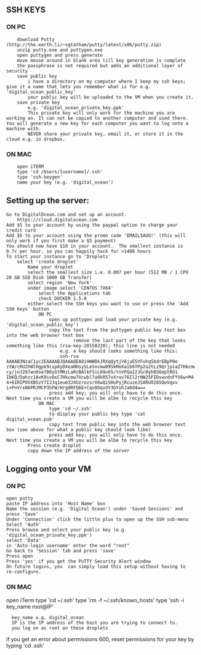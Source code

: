 ## SSH KEYS

   ### ON PC
        download Putty (http://the.earth.li/~sgtatham/putty/latest/x86/putty.zip)
        unzip putty.exe and puttygen.exe
        open puttygen and press generate
        move mouse around in blank area till key generation is complete
        the passphrase is not required but adds an additional layer of security
        save public key
            i have a directory on my computer where I keep my ssh keys; give it a name that lets you remember what is for e.g. 'digital_ocean_public_key'
            your public key will be uploaded to the VM when you create it.
        save private key
            e.g. 'digital_ocean_private_key.ppk'
            This private key will only work for the machine you are working on. It can not be copied to another computer and used there. You will generate a new key for each computer you want to log onto a machine with.
            NEVER share your private key, email it, or store it in the cloud e.g. in dropbox.
   ### ON MAC
        open iTERM
        type 'cd /Users/[username]/.ssh'
        type 'ssh-keygen'
        name your key (e.g. 'digital_ocean')


## Setting up the server:

    Go to DigitalOcean.com and set up an account.
        https://cloud.digitalocean.com
    Add $5 to your account by using the paypal option to charge your credit card
    Add $5 to your account using the promo code 'EMAIL5AUG!' (this will only work if you first make a $5 payment)
    You should now have $10 in your account.  The smallest instance is 0.7c per hour, so you can happily hack for >1400 hours
    To start your instance go to 'Droplets'
        select 'create droplet'
            Name your droplet
            select the smallest size i.e. 0.007 per hour (512 MB / 1 CPU 20 GB SSD Disk 1000 GB Transfer)
            select region 'New York'
            under image select 'CENTOS 7X64'
                select the Applications tab
                check DOCKER 1.5.0
            either select the SSH keys you want to use or press the 'Add SSH Keys' button
                ON PC
                    open up puttygen and load your private key (e.g. 'digital_ocean_public_key')
                    copy the text from the puttygen public key text box into the web browser text box
                             remove the last part of the key that looks something like this (rsa-key-20150220); this line is not needed
                        e.g. a key should looks something like this:
                        ssh-rsa AAAAB3NzaC1yc2EAAAABJQAAAQEA0iHWWDkJRXqQytjV6jaESVFuhqSbdrEBpP0e ztW/cRU2hWlHgpk9isp8yDXeaNHsySLeSncmw09SkMoXaib6YPp2a2tLz9QrjpiaZ7Hkcmw7Xc cy/jnJ287wn0se7B0yGtMRzLaRcBAlkF5iL09v65/tnVPQa22JGc0yhBS6eptRO1 IbKQ/Dahzc1AvK9ivOxC7Hkcmw7Xcwbl7a0kR57vXrov76Il2rHW25FIDswvdnFYV6w+M4 4+6IRIPOVXB5zY7IJJq1eum3J4UzrozsrX6wQiSHuPyjRcuzeJSARUO265QoVqxv i+PnVrxN6PRJMCP3hFW/Hrg0RFQ6E+Cqv8OqvdY3GYuhJa0d4w==
                    press add key; you will only have to do this once.  Next time you create a VM you will be albe to recycle this key
                ON MAC
                    type 'cd ~/.ssh'
                    to display your public key type 'cat digital_ocean.pub'
                    copy text from public key into the web browser text box (see above for what a public key should look like)
                    press add key; you will only have to do this once.  Next time you create a VM you will be albe to recycle this key
            Press create droplet
            copy down the IP address of the server

## Logging onto your VM

### ON PC
 

    open putty
    paste IP address into 'Host Name' box
    Name the session (e.g. 'Digital Ocean') under 'Saved Sessions' and press 'Save'
    Under 'Connection' click the little plus to open up the SSH sub-menu
    Select 'Auth'
    Press browse and select your public key (e.g. 'digital_ocean_private_key.ppk')
    select 'Data'
    in 'Auto-login username' enter the word "root"
    Go back to 'Session' tab and press 'save'
    Press open
    Press 'yes' if you get the PuTTY Security Alert window
    On future logins, you  can simply load this setup without having to re-configure.


### ON MAC

open iTerm
type 'cd ~/.ssh'
type 'rm -f ~/.ssh/known_hosts'
type 'ssh -i key_name root@IP'

      key_name e.g. digital_ocean
      IP is the IP address of the host you are trying to connect to.
      you log on as root on these droplets

if you get an error about permissions 600, reset permissions for your key by typing 'cd .ssh'
